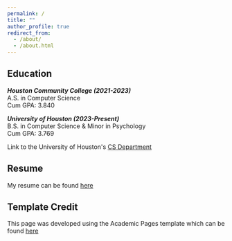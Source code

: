 ```yaml
---
permalink: /
title: ""
author_profile: true
redirect_from: 
  - /about/
  - /about.html
---
```

Education
------
_**Houston Community College (2021-2023)**_\
A.S. in Computer Science\
Cum GPA: 3.840

_**University of Houston (2023-Present)**_\
B.S. in Computer Science & Minor in Psychology\
Cum GPA: 3.769

Link to the University of Houston's [CS Department](https://cs.uh.edu)

Resume
------
My resume can be found [here](https://makssla.github.io/files/resume.pdf)

Template Credit
------
This page was developed using the Academic Pages template which can be found [here](https://github.com/academicpages/academicpages.github.io)
